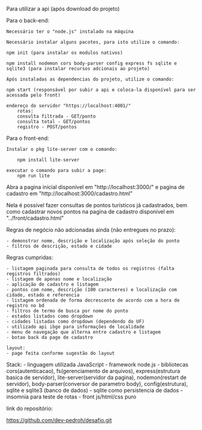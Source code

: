 Para utilizar a api (após download do projeto)

Para o back-end:

    Necessário ter o "node.js" instalado na máquina

    Necessário instalar alguns pacotes, para isto utilize o comando:

    npm init (para instalar os modulos nativos)

    npm install nodemon cors body-parser config express fs sqlite e sqlite3 (para instalar recursos adcionais ao projeto)

    Após instaladas as dependencias do projeto, utilize o comando:

    npm start (responsável por subir a api e coloca-la disponível para ser acessada pelo front)

    endereço do servidor "https://localhost:4001/"
        rotas:
        consulta filtrada - GET/ponto 
        consulta total - GET/pontos 
        registro - POST/pontos

Para o front-end:
    
    Instalar o pkg lite-server com o comando:
    
        npm install lite-server
    
    executar o comando para subir a page:
        npm run lite

Abra a pagina inicial disponível em "http://localhost:3000/" e pagina de cadastro em "http://localhost:3000/cadastro.html"

Nela é possível fazer consultas de pontos turísticos já cadastrados, bem como cadastrar novos pontos na pagina de cadastro disponível em "../front/cadastro.html"

Regras de negócio não adcionadas ainda (não entregues no prazo):

    - demonstrar nome, descrição e localização após seleção do ponto
    - filtros de descrição, estado e cidade

Regras cumpridas:

    - listagem paginada para consulta de todos os registros (falta registros filtrados)
    - listagem de apenas nome e localização
    - aplicação de cadastro e listagem
    - pontos com nome, descrição (100 caracteres) e localização com cidade, estado e referencia
    - listagem ordenada de forma decrescente de acordo com a hora de registro no bd
    - filtros de termo de busca por nome do ponto 
    - estados listados como dropdown
    - cidades listadas como dropdown (dependendo do UF)
    - utilizado api ibge para informações de localidade
    - menu de navegação que alterna entre cadastro e listagem
    - botao back da page de cadastro

    layout:
    - page feita conforme sugestão do layout

Stack:
    - linguagem utilizada JavaScript
    - framework node.js
    - bibliotecas cors(autenticacao), fs(gerenciamento de arquivos), express(estrutura basica de servidor), lite-server(servidor da pagina), nodemon(restart de servidor), body-parser(conversor de parametro body), config(estrutura), sqlite e sqlite3 (banco de dados)
    - sqlite como persistencia de dados
    - insomnia para teste de rotas
    - front js/html/css puro

link do repositório: 

https://github.com/dev-pedroh/desafio.git


